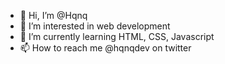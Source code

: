 - 👋 Hi, I’m @Hqnq
- 👀 I’m interested in web development
- 🌱 I’m currently learning HTML, CSS, Javascript
- 📫 How to reach me @hqnqdev on twitter

<!---
Hqnq/Hqnq is a ✨ special ✨ repository because its `README.md` (this file) appears on your GitHub profile.
You can click the Preview link to take a look at your changes.
--->

